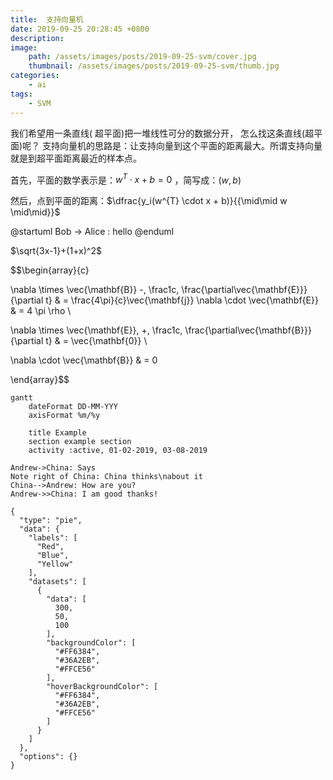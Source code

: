 ```yaml
---
title:  支持向量机
date: 2019-09-25 20:28:45 +0800
description: 
image:
    path: /assets/images/posts/2019-09-25-svm/cover.jpg
    thumbnail: /assets/images/posts/2019-09-25-svm/thumb.jpg
categories: 
    - ai
tags:
    - SVM
---
```


我们希望用一条直线( 超平面)把一堆线性可分的数据分开， 怎么找这条直线(超平面)呢？ 支持向量机的思路是：让支持向量到这个平面的距离最大。所谓支持向量就是到超平面距离最近的样本点。

首先，平面的数学表示是：$w^T \cdot x + b = 0$ ，简写成：$(w, b)$ 

然后，点到平面的距离：$\dfrac{y_i(w^{T} \cdot x + b)}{{\mid\mid w \mid\mid}}$

@startuml
Bob -> Alice : hello
@enduml

$\sqrt{3x-1}+(1+x)^2$

$$\begin{array}{c}

\nabla \times \vec{\mathbf{B}} -\, \frac1c\, \frac{\partial\vec{\mathbf{E}}}{\partial t} &
= \frac{4\pi}{c}\vec{\mathbf{j}}    \nabla \cdot \vec{\mathbf{E}} & = 4 \pi \rho \\

\nabla \times \vec{\mathbf{E}}\, +\, \frac1c\, \frac{\partial\vec{\mathbf{B}}}{\partial t} & = \vec{\mathbf{0}} \\

\nabla \cdot \vec{\mathbf{B}} & = 0

\end{array}$$

``` mermaid
gantt
    dateFormat DD-MM-YYY
    axisFormat %m/%y

    title Example
    section example section
    activity :active, 01-02-2019, 03-08-2019
```



``` sequence-diagrams
Andrew->China: Says
Note right of China: China thinks\nabout it
China-->Andrew: How are you?
Andrew->>China: I am good thanks!
```

```chart
{
  "type": "pie",
  "data": {
    "labels": [
      "Red",
      "Blue",
      "Yellow"
    ],
    "datasets": [
      {
        "data": [
          300,
          50,
          100
        ],
        "backgroundColor": [
          "#FF6384",
          "#36A2EB",
          "#FFCE56"
        ],
        "hoverBackgroundColor": [
          "#FF6384",
          "#36A2EB",
          "#FFCE56"
        ]
      }
    ]
  },
  "options": {}
}
```

